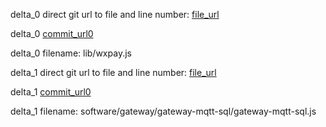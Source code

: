 delta_0 direct git url to file and line number: [file_url](https://www.github.com/tvrcgo/weixin-pay/commit/db819c4b4fca9e6ec4ec19c92c645479761ff068/#diff-6337bd85444ddf1727138a576b6e88209dc38b5a20ae7e29c725648f51846afcL111)

delta_0 [commit_url0](https://www.github.com/tvrcgo/weixin-pay/commit/db819c4b4fca9e6ec4ec19c92c645479761ff068)

delta_0 filename: lib/wxpay.js



delta_1 direct git url to file and line number: [file_url](https://www.github.com/lab11/powerblade/commit/986da04c83656c63b1d8f957e00205b79edc620a/#diff-6282abcaa4ef64e0d85ad9a3793de1daed29ca4256790db78381bfd42e9529c5L43)

delta_1 [commit_url0](https://www.github.com/lab11/powerblade/commit/986da04c83656c63b1d8f957e00205b79edc620a)

delta_1 filename: software/gateway/gateway-mqtt-sql/gateway-mqtt-sql.js



